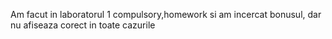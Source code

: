 Am facut in laboratorul 1 compulsory,homework si am incercat bonusul, dar nu afiseaza corect in toate cazurile
